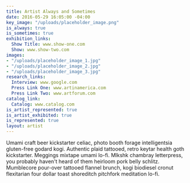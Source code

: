 ```yaml
---
title: Artist Always and Sometimes
date: 2016-05-29 16:05:00 -04:00
key_image: "/uploads/placeholder_image.png"
is_always: true
is_sometimes: true
exhibition_links:
  Show Title: www.show-one.com
  Show: www.show-two.com
images:
- "/uploads/placeholder_image_1.jpg"
- "/uploads/placeholder_image_2.jpg"
- "/uploads/placeholder_image_3.jpg"
research_links:
  Interview: www.google.com
  Press Link One: www.artinamerica.com
  Press Link Two: www.artforum.com
catalog_link:
  Catalog: www.catalog.com
is_artist_represented: true
is_artist_exhibited: true
is_represented: true
layout: artist
---
```


Umami craft beer kickstarter celiac, photo booth forage intelligentsia gluten-free godard kogi. Authentic plaid tattooed, retro keytar health goth kickstarter. Meggings mixtape umami lo-fi. Mlkshk chambray letterpress, you probably haven't heard of them heirloom pork belly schlitz. Mumblecore pour-over tattooed flannel brunch, kogi biodiesel cronut flexitarian four dollar toast shoreditch pitchfork meditation lo-fi.